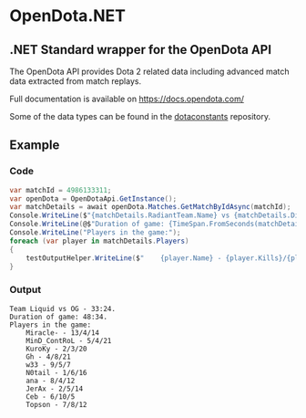 # OpenDota.NET

## .NET Standard wrapper for the OpenDota API

The OpenDota API provides Dota 2 related data including advanced match data extracted from match replays.

Full documentation is available on <https://docs.opendota.com/>

Some of the data types can be found in the [dotaconstants](https://github.com/odota/dotaconstants) repository.

## Example

### Code

```csharp
var matchId = 4986133311;
var openDota = OpenDotaApi.GetInstance();
var matchDetails = await openDota.Matches.GetMatchByIdAsync(matchId);
Console.WriteLine($"{matchDetails.RadiantTeam.Name} vs {matchDetails.DireTeam.Name} - {matchDetails.RadiantScore}:{matchDetails.DireScore}.");
Console.WriteLine(@$"Duration of game: {TimeSpan.FromSeconds(matchDetails.Duration):mm\:ss}.");
Console.WriteLine("Players in the game:");
foreach (var player in matchDetails.Players)
{
    testOutputHelper.WriteLine($"    {player.Name} - {player.Kills}/{player.Deaths}/{player.Assists}"); ;
}
```

### Output

```text
Team Liquid vs OG - 33:24.
Duration of game: 48:34.
Players in the game:
    Miracle- - 13/4/14
    MinD_ContRoL - 5/4/21
    KuroKy - 2/3/20
    Gh - 4/8/21
    w33 - 9/5/7
    N0tail - 1/6/16
    ana - 8/4/12
    JerAx - 2/5/14
    Ceb - 6/10/5
    Topson - 7/8/12

```
